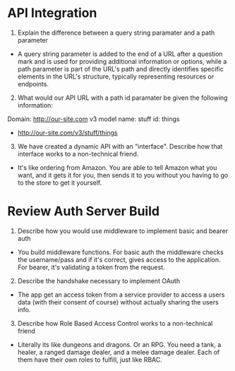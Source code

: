 # API Integration

1. Explain the difference between a query string paramater and a path parameter
 
* A query string parameter is added to the end of a URL after a question mark and is used for providing additional information or options, while a path parameter is part of the URL's path and directly identifies specific elements in the URL's structure, typically representing resources or endpoints.

2. What would our API URL with a path id paramater be given the following information:

Domain: http://our-site.com
v3
model name: stuff
id: things

* http://our-site.com/v3/stuff/things

3. We have created a dynamic API with an "interface". Describe how that interface works to a non-technical friend.

* It's like ordering from Amazon. You are able to tell Amazon what you want, and it gets it for you, then sends it to you without you having to go to the store to get it yourself.

# Review Auth Server Build

1. Describe how you would use middleware to implement basic and bearer auth

* You build middleware functions. For basic auth the middleware checks the username/pass and if it's correct, gives access to the application. For bearer, it's validating a token from the request.

2. Describe the handshake necessary to implement OAuth

* The app get an access token from a service provider to access a users data (with their consent of course) without actually sharing the users info.

3. Describe how Role Based Access Control works to a non-technical friend

* Literally its like dungeons and dragons. Or an RPG. You need a tank, a healer, a ranged damage dealer, and a melee damage dealer. Each of them have their own roles to fulfill, just like RBAC.

